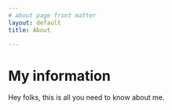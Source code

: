 ```yaml
---
# about page front matter
layout: default
title: About

---
```


# My information

Hey folks, this is all you need to know about me.